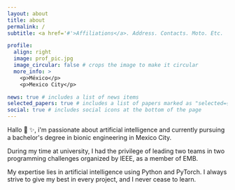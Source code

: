 ```yaml
---
layout: about
title: about
permalink: /
subtitle: <a href='#'>Affiliations</a>. Address. Contacts. Moto. Etc.

profile:
  align: right
  image: prof_pic.jpg
  image_circular: false # crops the image to make it circular
  more_info: >
    <p>México</p>
    <p>Mexico City</p>

news: true # includes a list of news items
selected_papers: true # includes a list of papers marked as "selected={true}"
social: true # includes social icons at the bottom of the page
---
```


Hallo 🦾 ✨, i'm passionate about artificial intelligence and currently pursuing a bachelor's degree in bionic engineering in Mexico City. 

During my time at university, I had the privilege of leading two teams in two programming challenges organized by IEEE, as a member of EMB. 

My expertise lies in artificial intelligence using Python and PyTorch. I always strive to give my best in every project, and I never cease to learn.
